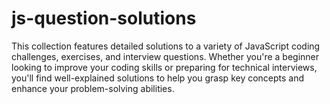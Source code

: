 # js-question-solutions
This collection features detailed solutions to a variety of JavaScript coding challenges, exercises, and interview questions. Whether you're a beginner looking to improve your coding skills or preparing for technical interviews, you'll find well-explained solutions to help you grasp key concepts and enhance your problem-solving abilities.  
